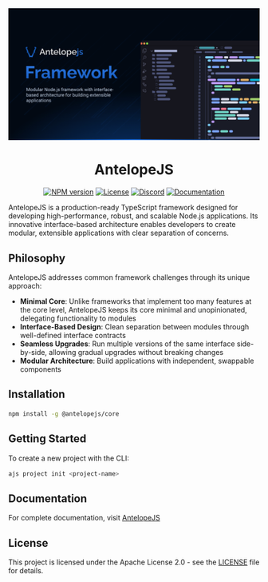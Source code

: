 <div align="center">
  <a href="https://antelopejs.com">
    <picture>
      <img alt="AntelopeJS logo" src=".github/social-card.png">
    </picture>
  </a>
  <h1>AntelopeJS</h1>

<a href="https://www.npmjs.com/package/@antelopejs/core"><img alt="NPM version" src="https://img.shields.io/npm/v/@antelopejs/core.svg?style=for-the-badge&labelColor=000000"></a>
<a href="https://github.com/AntelopeJS/antelopejs/blob/main/LICENSE"><img alt="License" src="https://img.shields.io/npm/l/@antelopejs/core.svg?style=for-the-badge&labelColor=000000"></a>
<a href="https://discord.gg/C2G8QW63"><img src="https://img.shields.io/badge/Discord-18181B?logo=discord&style=for-the-badge&color=000000" alt="Discord"></a>
<a href="https://discord.gg/C2G8QW63"><img src="https://img.shields.io/badge/Docs-18181B?logo=Antelope.JS&style=for-the-badge&color=000000" alt="Documentation"></a>

</div>

AntelopeJS is a production-ready TypeScript framework designed for developing high-performance, robust, and scalable Node.js applications. Its innovative interface-based architecture enables developers to create modular, extensible applications with clear separation of concerns.

## Philosophy

AntelopeJS addresses common framework challenges through its unique approach:

- **Minimal Core**: Unlike frameworks that implement too many features at the core level, AntelopeJS keeps its core minimal and unopinionated, delegating functionality to modules
- **Interface-Based Design**: Clean separation between modules through well-defined interface contracts
- **Seamless Upgrades**: Run multiple versions of the same interface side-by-side, allowing gradual upgrades without breaking changes
- **Modular Architecture**: Build applications with independent, swappable components

## Installation

```bash
npm install -g @antelopejs/core
```

## Getting Started

To create a new project with the CLI:

```bash
ajs project init <project-name>
```

## Documentation

For complete documentation, visit [AntelopeJS](https://antelopejs.com/)

## License

This project is licensed under the Apache License 2.0 - see the [LICENSE](LICENSE) file for details.

